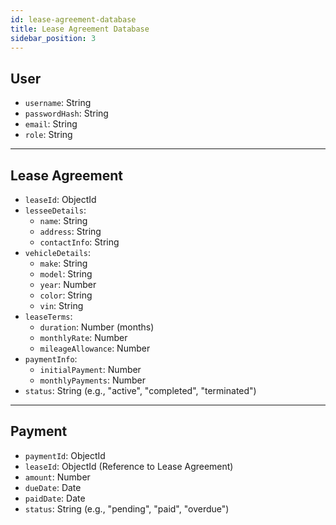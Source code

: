 ```yaml
---
id: lease-agreement-database
title: Lease Agreement Database
sidebar_position: 3
---
```


## User

- `username`: String
- `passwordHash`: String
- `email`: String
- `role`: String

---

## Lease Agreement

- `leaseId`: ObjectId
- `lesseeDetails`:
  - `name`: String
  - `address`: String
  - `contactInfo`: String
- `vehicleDetails`:
  - `make`: String
  - `model`: String
  - `year`: Number
  - `color`: String
  - `vin`: String
- `leaseTerms`:
  - `duration`: Number (months)
  - `monthlyRate`: Number
  - `mileageAllowance`: Number
- `paymentInfo`:
  - `initialPayment`: Number
  - `monthlyPayments`: Number
- `status`: String (e.g., "active", "completed", "terminated")

---

## Payment

- `paymentId`: ObjectId
- `leaseId`: ObjectId (Reference to Lease Agreement)
- `amount`: Number
- `dueDate`: Date
- `paidDate`: Date
- `status`: String (e.g., "pending", "paid", "overdue")
